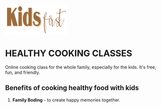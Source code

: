 <img src="assets/images/kids-first-logo.png" alt="Kids first logo" width="200" height="100">

# HEALTHY COOKING CLASSES
Online cooking class for the whole family, especially for the kids. It's free, fun, and friendly.

## Benefits of cooking healthy food with kids
1. **Family Boding** - to create happy memories together.